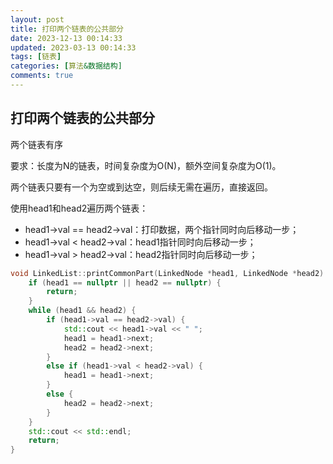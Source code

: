 ```yaml
---
layout: post
title: 打印两个链表的公共部分
date: 2023-12-13 00:14:33
updated: 2023-03-13 00:14:33
tags: [链表]
categories: [算法&数据结构]
comments: true
---
```


## 打印两个链表的公共部分

两个链表有序

要求：长度为N的链表，时间复杂度为O(N)，额外空间复杂度为O(1)。

两个链表只要有一个为空或到达空，则后续无需在遍历，直接返回。

使用head1和head2遍历两个链表：

- head1->val == head2->val：打印数据，两个指针同时向后移动一步；
- head1->val < head2->val：head1指针同时向后移动一步；
- head1->val > head2->val：head2指针同时向后移动一步；

```cpp
void LinkedList::printCommonPart(LinkedNode *head1, LinkedNode *head2) {
	if (head1 == nullptr || head2 == nullptr) {
		return;
	}
	while (head1 && head2) {
		if (head1->val == head2->val) {
			std::cout << head1->val << " ";
			head1 = head1->next;
			head2 = head2->next;
		}
		else if (head1->val < head2->val) {
			head1 = head1->next;
		}
		else {
			head2 = head2->next;
		}
	}
	std::cout << std::endl;
	return;
}
```